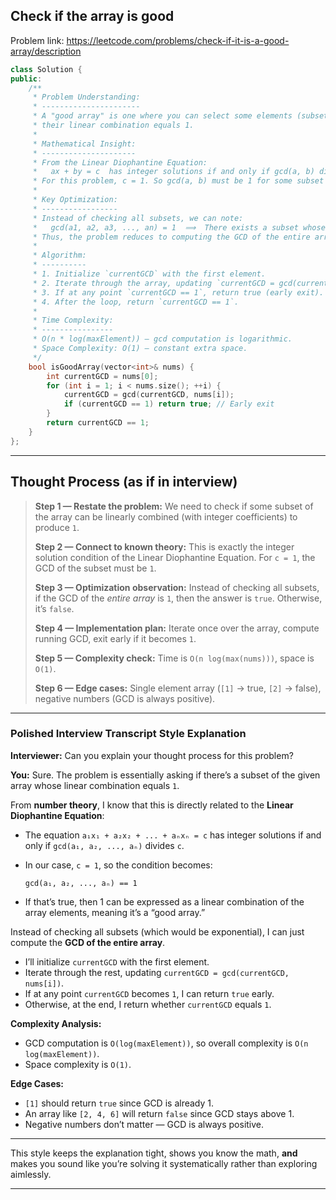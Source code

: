 ## Check if the array is good
Problem link: https://leetcode.com/problems/check-if-it-is-a-good-array/description
```cpp
class Solution {
public:
    /**
     * Problem Understanding:
     * ----------------------
     * A "good array" is one where you can select some elements (subset) such that
     * their linear combination equals 1. 
     * 
     * Mathematical Insight:
     * ---------------------
     * From the Linear Diophantine Equation:
     *   ax + by = c  has integer solutions if and only if gcd(a, b) divides c.
     * For this problem, c = 1. So gcd(a, b) must be 1 for some subset of elements.
     * 
     * Key Optimization:
     * -----------------
     * Instead of checking all subsets, we can note:
     *   gcd(a1, a2, a3, ..., an) = 1  ⟹  There exists a subset whose gcd is 1.
     * Thus, the problem reduces to computing the GCD of the entire array.
     * 
     * Algorithm:
     * ----------
     * 1. Initialize `currentGCD` with the first element.
     * 2. Iterate through the array, updating `currentGCD = gcd(currentGCD, nums[i])`.
     * 3. If at any point `currentGCD == 1`, return true (early exit).
     * 4. After the loop, return `currentGCD == 1`.
     * 
     * Time Complexity:
     * ----------------
     * O(n * log(maxElement)) — gcd computation is logarithmic.
     * Space Complexity: O(1) — constant extra space.
     */
    bool isGoodArray(vector<int>& nums) {
        int currentGCD = nums[0];
        for (int i = 1; i < nums.size(); ++i) {
            currentGCD = gcd(currentGCD, nums[i]);
            if (currentGCD == 1) return true; // Early exit
        }
        return currentGCD == 1;
    }
};
```

---

## **Thought Process (as if in interview)**

> **Step 1 — Restate the problem:** We need to check if some subset of the array can be linearly combined (with integer coefficients) to produce `1`.
>
> **Step 2 — Connect to known theory:** This is exactly the integer solution condition of the Linear Diophantine Equation. For `c = 1`, the GCD of the subset must be `1`.
>
> **Step 3 — Optimization observation:** Instead of checking all subsets, if the GCD of the *entire array* is `1`, then the answer is `true`. Otherwise, it’s `false`.
>
> **Step 4 — Implementation plan:** Iterate once over the array, compute running GCD, exit early if it becomes `1`.
>
> **Step 5 — Complexity check:** Time is `O(n log(max(nums)))`, space is `O(1)`.
>
> **Step 6 — Edge cases:** Single element array (`[1]` → true, `[2]` → false), negative numbers (GCD is always positive).

---

### **Polished Interview Transcript Style Explanation**

**Interviewer:** Can you explain your thought process for this problem?

**You:**
Sure. The problem is essentially asking if there’s a subset of the given array whose linear combination equals `1`.

From **number theory**, I know that this is directly related to the **Linear Diophantine Equation**:

* The equation `a₁x₁ + a₂x₂ + ... + aₙxₙ = c` has integer solutions if and only if `gcd(a₁, a₂, ..., aₙ)` divides `c`.
* In our case, `c = 1`, so the condition becomes:

  ```
  gcd(a₁, a₂, ..., aₙ) == 1
  ```
* If that’s true, then 1 can be expressed as a linear combination of the array elements, meaning it’s a “good array.”

Instead of checking all subsets (which would be exponential), I can just compute the **GCD of the entire array**.

* I’ll initialize `currentGCD` with the first element.
* Iterate through the rest, updating `currentGCD = gcd(currentGCD, nums[i])`.
* If at any point `currentGCD` becomes `1`, I can return `true` early.
* Otherwise, at the end, I return whether `currentGCD` equals `1`.

**Complexity Analysis:**

* GCD computation is `O(log(maxElement))`, so overall complexity is `O(n log(maxElement))`.
* Space complexity is `O(1)`.

**Edge Cases:**

* `[1]` should return `true` since GCD is already 1.
* An array like `[2, 4, 6]` will return `false` since GCD stays above 1.
* Negative numbers don’t matter — GCD is always positive.

---

This style keeps the explanation tight, shows you know the math, **and** makes you sound like you’re solving it systematically rather than exploring aimlessly.

---


